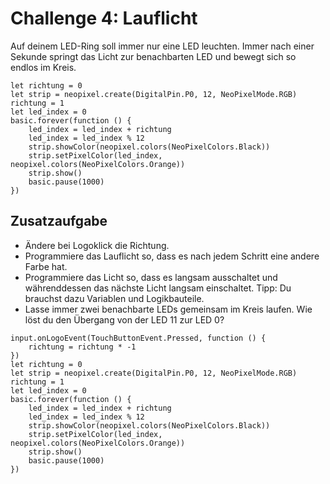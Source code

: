 # Challenge 4: Lauflicht

Auf deinem LED-Ring soll immer nur eine LED leuchten. Immer nach einer Sekunde springt das Licht zur benachbarten LED und bewegt sich so endlos im Kreis.

```blocks
let richtung = 0
let strip = neopixel.create(DigitalPin.P0, 12, NeoPixelMode.RGB)
richtung = 1
let led_index = 0
basic.forever(function () {
    led_index = led_index + richtung
    led_index = led_index % 12
    strip.showColor(neopixel.colors(NeoPixelColors.Black))
    strip.setPixelColor(led_index, neopixel.colors(NeoPixelColors.Orange))
    strip.show()
    basic.pause(1000)
})
```

## Zusatzaufgabe

 - Ändere bei Logoklick die Richtung.
 - Programmiere das Lauflicht so, dass es nach jedem Schritt eine andere Farbe hat.
 - Programmiere das Licht so, dass es langsam ausschaltet und währenddessen das nächste Licht langsam einschaltet. Tipp: Du brauchst dazu Variablen und Logikbauteile.
 - Lasse immer zwei benachbarte LEDs gemeinsam im Kreis laufen. Wie löst du den Übergang von der LED 11 zur LED 0?


```blocks
input.onLogoEvent(TouchButtonEvent.Pressed, function () {
    richtung = richtung * -1
})
let richtung = 0
let strip = neopixel.create(DigitalPin.P0, 12, NeoPixelMode.RGB)
richtung = 1
let led_index = 0
basic.forever(function () {
    led_index = led_index + richtung
    led_index = led_index % 12
    strip.showColor(neopixel.colors(NeoPixelColors.Black))
    strip.setPixelColor(led_index, neopixel.colors(NeoPixelColors.Orange))
    strip.show()
    basic.pause(1000)
})

```

<script src="../../assets/js/gh-pages-embed.js"></script><script>makeCodeRender("https://makecode.microbit.org/", "InES-HPMM/zhaw_lightbag");</script>